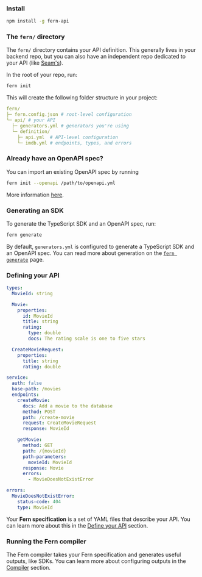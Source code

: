 ### Install

```bash
npm install -g fern-api
```

### The `fern/` directory

The `fern/` directory contains your API definition. This generally lives in your
backend repo, but you can also have an independent repo dedicated to your API (like [Seam's](https://github.com/seamapi/fern-config)).

In the root of your repo, run:

```bash
fern init
```

This will create the following folder structure in your project:

```yaml
fern/
├─ fern.config.json # root-level configuration
└─ api/ # your API
  ├─ generators.yml # generators you're using
  └─ definition/
    ├─ api.yml  # API-level configuration
    └─ imdb.yml # endpoints, types, and errors
```

### Already have an OpenAPI spec?

You can import an existing OpenAPI spec by running

```bash
fern init --openapi /path/to/openapi.yml
```

More information [here](./spec/openapi).

### Generating an SDK

To generate the TypeScript SDK and an OpenAPI spec, run:

```bash
fern generate
```

By default, `generators.yml` is configured to generate a TypeScript SDK and an
OpenAPI spec. You can read more about generation on the [`fern generate`](./compiler/fern-generate) 
page.

### Defining your API

<Accordion title="Example API">

```yaml imdb.yml
types:
  MovieId: string

  Movie:
    properties:
      id: MovieId
      title: string
      rating:
        type: double
        docs: The rating scale is one to five stars

  CreateMovieRequest:
    properties:
      title: string
      rating: double

service:
  auth: false
  base-path: /movies
  endpoints:
    createMovie:
      docs: Add a movie to the database
      method: POST
      path: /create-movie
      request: CreateMovieRequest
      response: MovieId

    getMovie:
      method: GET
      path: /{movieId}
      path-parameters:
        movieId: MovieId
      response: Movie
      errors:
        - MovieDoesNotExistError

errors:
  MovieDoesNotExistError:
    status-code: 404
    type: MovieId
```

</Accordion>

Your **Fern specification** is a set of YAML files that describe your API. You can
learn more about this in the [Define your API](./specification/specification) section.

### Running the Fern compiler

The Fern compiler takes your Fern specification and generates useful outputs, like
SDKs. You can learn more about configuring outputs in the [Compiler](./compiler/generators)
section.
